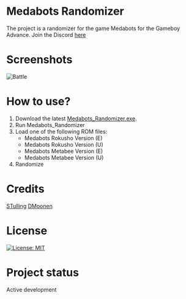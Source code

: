 # Medabots Randomizer
The project is a randomizer for the game Medabots for the Gameboy Advance. Join the Discord [here](https://discord.gg/tnpzeMN)

# Screenshots
![Battle](https://i.imgur.com/ycBjiAV_d.webp?maxwidth=728&fidelity=grand)

# How to use?
1. Download the latest [Medabots_Randomizer.exe](https://github.com/STulling/Medabots-Randomizer/releases).
2. Run Medabots_Randomizer
3. Load one of the following ROM files:
	* Medabots Rokusho Version (E)
	* Medabots Rokusho Version (U)
	* Medabots Metabee Version (E)
	* Medabots Metabee Version (U)
4. Randomize

# Credits
[STulling](https://github.com/STulling)
[DMoonen](https://github.com/DMoonen)

# License
[![License: MIT](https://img.shields.io/badge/License-MIT-green.svg)](https://opensource.org/licenses/MIT)

# Project status
Active development



